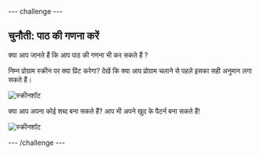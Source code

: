 \--- challenge \---

## चुनौती: पाठ की गणना करें

क्या आप जानते हैं कि आप पाठ की गणना भी कर सकते हैं ?

निम्न प्रोग्राम स्क्रीन पर क्या प्रिंट करेगा? देखें कि क्या आप प्रोग्राम चलाने से पहले इसका सही अनुमान लगा सकते हैं।

![स्क्रीनशॉट](images/me-text-calc.png)

क्या आप अपना कोई शब्द बना सकते हैं? आप भी अपने खुद के पैटर्न बना सकते हैं!

![स्क्रीनशॉट](images/me-patterns.png)

\--- /challenge \---